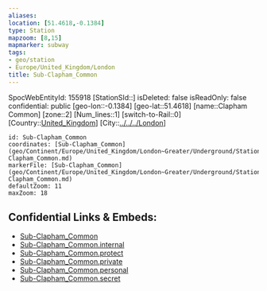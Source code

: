 ```yaml
---
aliases: 
location: [51.4618,-0.1384]
type: Station 
mapzoom: [8,15] 
mapmarker: subway 
tags:
- geo/station
- Europe/United_Kingdom/London
title: Sub-Clapham_Common
---
```

SpocWebEntityId: 155918
[StationSId::]
isDeleted: false
isReadOnly: false
confidential: public
[geo-lon::-0.1384]
[geo-lat::51.4618]
[name::Clapham Common]
[zone::2]
[Num_lines::1]
[switch-to-Rail::0]
[Country::[United_Kingdom](geo/Continent/Europe/United_Kingdom.md)]
[City::[../../../London](../../../London)]


```leaflet
id: Sub-Clapham_Common
coordinates: [Sub-Clapham_Common](geo/Continent/Europe/United_Kingdom/London~Greater/Underground/Station/Sub-Clapham_Common.md)
markerFile: [Sub-Clapham_Common](geo/Continent/Europe/United_Kingdom/London~Greater/Underground/Station/Sub-Clapham_Common.md)
defaultZoom: 11 
maxZoom: 18
```


## Confidential Links & Embeds: 
- [Sub-Clapham_Common](../../../../../../../../_public/geo/Continent/Europe/United_Kingdom/London~Greater/Underground/Station/Sub-Clapham_Common.md) 
- [Sub-Clapham_Common.internal](../../../../../../../../_internal/geo/Continent/Europe/United_Kingdom/London~Greater/Underground/Station/Sub-Clapham_Common.internal.md) 
- [Sub-Clapham_Common.protect](../../../../../../../../_protect/geo/Continent/Europe/United_Kingdom/London~Greater/Underground/Station/Sub-Clapham_Common.protect.md) 
- [Sub-Clapham_Common.private](../../../../../../../../_private/geo/Continent/Europe/United_Kingdom/London~Greater/Underground/Station/Sub-Clapham_Common.private.md) 
- [Sub-Clapham_Common.personal](../../../../../../../../_personal/geo/Continent/Europe/United_Kingdom/London~Greater/Underground/Station/Sub-Clapham_Common.personal.md) 
- [Sub-Clapham_Common.secret](../../../../../../../../_secret/geo/Continent/Europe/United_Kingdom/London~Greater/Underground/Station/Sub-Clapham_Common.secret.md) 
